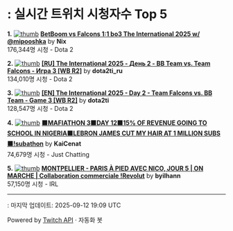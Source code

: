 # : 실시간 트위치 시청자수 Top 5

**1.** [![thumb](https://static-cdn.jtvnw.net/previews-ttv/live_user_nix-320x180.jpg)](https://twitch.tv/Nix)
**[BetBoom vs Falcons 1:1 bo3 The International 2025 w/ @mipooshka](https://twitch.tv/Nix)** by **Nix**<br>176,344명 시청  - Dota 2

**2.** [![thumb](https://static-cdn.jtvnw.net/previews-ttv/live_user_dota2ti_ru-320x180.jpg)](https://twitch.tv/dota2ti_ru)
**[[RU] The International 2025 - День 2 - BB Team vs. Team Falcons - Игра 3 [WB R2]](https://twitch.tv/dota2ti_ru)** by **dota2ti_ru**<br>134,010명 시청  - Dota 2

**3.** [![thumb](https://static-cdn.jtvnw.net/previews-ttv/live_user_dota2ti-320x180.jpg)](https://twitch.tv/dota2ti)
**[[EN] The International 2025 - Day 2 - Team Falcons vs. BB Team - Game 3 [WB R2]](https://twitch.tv/dota2ti)** by **dota2ti**<br>128,547명 시청  - Dota 2

**4.** [![thumb](https://static-cdn.jtvnw.net/previews-ttv/live_user_kaicenat-320x180.jpg)](https://twitch.tv/KaiCenat)
**[🟫MAFIATHON 3🟫DAY 12🟫15% OF REVENUE GOING TO SCHOOL IN NIGERIA🟫LEBRON JAMES CUT MY HAIR AT 1 MILLION SUBS🟫!subathon](https://twitch.tv/KaiCenat)** by **KaiCenat**<br>74,679명 시청  - Just Chatting

**5.** [![thumb](https://static-cdn.jtvnw.net/previews-ttv/live_user_byilhann-320x180.jpg)](https://twitch.tv/byilhann)
**[MONTPELLIER - PARIS À PIED AVEC NICO, JOUR 5 | ON MARCHE | Collaboration commerciale !Revolut](https://twitch.tv/byilhann)** by **byilhann**<br>57,150명 시청  - IRL


---
: 마지막 업데이트: 2025-09-12 19:09 UTC

Powered by [Twitch API](https://dev.twitch.tv/docs/api/reference) · 자동화 봇